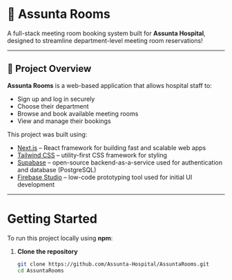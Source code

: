 # 🏥 Assunta Rooms

A full-stack meeting room booking system built for **Assunta Hospital**, designed to streamline department-level meeting room reservations!

---

## 🚀 Project Overview

**Assunta Rooms** is a web-based application that allows hospital staff to:

- Sign up and log in securely
- Choose their department
- Browse and book available meeting rooms
- View and manage their bookings

This project was built using:

- [Next.js](https://nextjs.org/) – React framework for building fast and scalable web apps  
- [Tailwind CSS](https://tailwindcss.com/) – utility-first CSS framework for styling  
- [Supabase](https://supabase.com/) – open-source backend-as-a-service used for authentication and database (PostgreSQL)
- [Firebase Studio](https://studio.firebase.google.com/) – low-code prototyping tool used for initial UI development  

---

# Getting Started

To run this project locally using **npm**:

1. **Clone the repository**

   ```bash
   git clone https://github.com/Assunta-Hospital/AssuntaRooms.git
   cd AssuntaRooms
